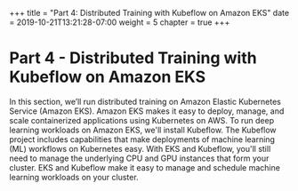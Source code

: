 +++
title = "Part 4: Distributed Training with Kubeflow on Amazon EKS"
date = 2019-10-21T13:21:28-07:00
weight = 5
chapter = true
+++

# Part 4 - Distributed Training with Kubeflow on Amazon EKS

In this section, we’ll run distributed training on Amazon Elastic Kubernetes Service (Amazon EKS). Amazon EKS makes it easy to deploy, manage, and scale containerized applications using Kubernetes on AWS. To run deep learning workloads on Amazon EKS, we'll install Kubeflow. The Kubeflow project includes capabilities that make deployments of machine learning (ML) workflows on Kubernetes easy. With EKS and Kubeflow, you'll still need to manage the underlying CPU and GPU instances that form your cluster. EKS and Kubeflow make it easy to manage and schedule machine learning workloads on your cluster.
